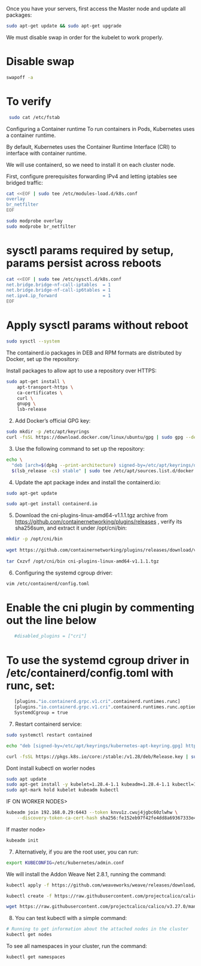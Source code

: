 Once you have your servers, first access the Master node and update all packages:
```sh
sudo apt-get update && sudo apt-get upgrade
```
We must disable swap in order for the kubelet to work properly.

# Disable swap 
```sh 
swapoff -a
```
# To verify
```sh
 sudo cat /etc/fstab
```
 
Configuring a Container runtime
To run containers in Pods, Kubernetes uses a container runtime.

By default, Kubernetes uses the Container Runtime Interface (CRI) to interface with container runtime.

We will use containerd, so we need to install it on each cluster node.

First, configure prerequisites forwarding IPv4 and letting iptables see bridged traffic:
```sh
cat <<EOF | sudo tee /etc/modules-load.d/k8s.conf
overlay
br_netfilter
EOF

sudo modprobe overlay
sudo modprobe br_netfilter
```
# sysctl params required by setup, params persist across reboots
```sh
cat <<EOF | sudo tee /etc/sysctl.d/k8s.conf
net.bridge.bridge-nf-call-iptables  = 1
net.bridge.bridge-nf-call-ip6tables = 1
net.ipv4.ip_forward                 = 1
EOF
```
# Apply sysctl params without reboot
```sh
sudo sysctl --system
```
The containerd.io packages in DEB and RPM formats are distributed by Docker, set up the repository:

Install packages to allow apt to use a repository over HTTPS:
```sh
sudo apt-get install \
    apt-transport-https \
    ca-certificates \
    curl \
    gnupg \
    lsb-release
```
2. Add Docker’s official GPG key:
```sh
sudo mkdir -p /etc/apt/keyrings
curl -fsSL https://download.docker.com/linux/ubuntu/gpg | sudo gpg --dearmor -o /etc/apt/keyrings/docker.gpg
```
3. Use the following command to set up the repository:
```sh
echo \
  "deb [arch=$(dpkg --print-architecture) signed-by=/etc/apt/keyrings/docker.gpg] https://download.docker.com/linux/ubuntu \
  $(lsb_release -cs) stable" | sudo tee /etc/apt/sources.list.d/docker.list > /dev/null
```
4. Update the apt package index and install the containerd.io:
```sh
sudo apt-get update

sudo apt-get install containerd.io
```
5. Download the cni-plugins-linux-amd64-v1.1.1.tgz archive from https://github.com/containernetworking/plugins/releases , verify its sha256sum, and extract it under /opt/cni/bin:
```sh
mkdir -p /opt/cni/bin
  
wget https://github.com/containernetworking/plugins/releases/download/v1.1.1/cni-plugins-linux-amd64-v1.1.1.tgz
  
tar Cxzvf /opt/cni/bin cni-plugins-linux-amd64-v1.1.1.tgz
```
6. Configuring the systemd cgroup driver:
```sh
vim /etc/containerd/config.toml
```
# Enable the cni plugin by commenting out the line below
```sh
   #disabled_plugins = ["cri"]
```
# To use the systemd cgroup driver in /etc/containerd/config.toml with runc, set:
```sh
   [plugins."io.containerd.grpc.v1.cri".containerd.runtimes.runc]
   [plugins."io.containerd.grpc.v1.cri".containerd.runtimes.runc.options]
   SystemdCgroup = true
```
7. Restart containerd service:
```sh
sudo systemctl restart contained
```
```sh
echo "deb [signed-by=/etc/apt/keyrings/kubernetes-apt-keyring.gpg] https://pkgs.k8s.io/core:/stable:/v1.28/deb/ /" | sudo tee /etc/apt/sources.list.d/kubernetes.list
```
```sh
curl -fsSL https://pkgs.k8s.io/core:/stable:/v1.28/deb/Release.key | sudo gpg --dearmor -o /etc/apt/keyrings/kubernetes-apt-keyring.gpg
```

Dont install kubectl on worler nodes
```sh
sudo apt update
sudo apt-get install -y kubelet=1.28.4-1.1 kubeadm=1.28.4-1.1 kubectl=1.28.4-1.1
sudo apt-mark hold kubelet kubeadm kubectl
```

IF ON WORKER NODES>
```sh
kubeadm join 192.168.0.29:6443 --token knvu1z.cwuj4jgbc60zlwhw \
	--discovery-token-ca-cert-hash sha256:fe152eb97f42fe4dd8a69367333e452f4f77cab426a946e6444bec3f7224e76b  


```

If master node>
```sh
kubeadm init
```

7. Alternatively, if you are the root user, you can run:
```sh
export KUBECONFIG=/etc/kubernetes/admin.conf
```

We will install the Addon Weave Net 2.8.1, running the command:
```sh
kubectl apply -f https://github.com/weaveworks/weave/releases/download/v2.8.1/weave-daemonset-k8s.yaml
```

```sh
kubectl create -f https://raw.githubusercontent.com/projectcalico/calico/v3.27.0/manifests/tigera-operator.yaml
```
```sh
wget https://raw.githubusercontent.com/projectcalico/calico/v3.27.0/manifests/custom-resources.yaml
```


8. You can test kubectl with a simple command:
```sh
# Running to get information about the attached nodes in the cluster
kubectl get nodes
```


To see all namespaces in your cluster, run the command:
```sh
kubectl get namespaces
```


